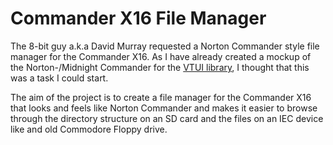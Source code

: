 # Commander X16 File Manager

The 8-bit guy a.k.a David Murray requested a Norton Commander style file manager for the Commander X16.
As I have already created a mockup of the Norton-/Midnight Commander for the [VTUI library](https://github.com/jimmydansbo/vtuilib/), I thought that this was a task I could start.

The aim of the project is to create a file manager for the Commander X16 that looks and feels like Norton Commander and makes it easier to browse through the directory structure on an SD card and the files on an IEC device like and old Commodore Floppy drive.